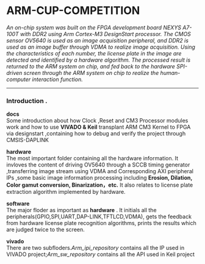 # ARM-CUP-COMPETITION
_An on-chip system was built on the FPGA development board NEXYS A7-100T with DDR2 using Arm Cortex-M3 DesignStart processor. The CMOS sensor OV5640 is used as an image acquisition peripheral, and DDR2 is used as an image buffer through VDMA to realize image acquisition. Using the characteristics of each number, the license plate in the image are detected and identified by a hardware algorithm. The processed result is returned to the ARM system on chip, and fed back to the hardware SPI-driven screen through the ARM system on chip to realize the human-computer interaction function._   

****
### Introduction .    
**docs**   
Some introduction about how Clock ,Reset and CM3 Processor modules work and how to use **VIVADO & Keil** transplant ARM CM3 Kernel to FPGA via designstart ,containing how to debug and verify the project through CMSIS-DAPLINK   

**hardware**  
The most important folder containing all the hardware information. It invloves the content of driving OV5640 through a SCCB timing generator ,transferring image stream using VDMA and Corresponding AXI peripheral IPs ,some basic image information processing including **Erosion, Dilation, Color gamut conversion, Binarization，etc.** It also relates to license plate extraction algorithm implemented by hardware.   

**software**  
The major floder as important as **hardware** . It initials all the peripherals(GPIO,SPI,UART,DAP-LINK,TFTLCD,VDMA), gets the feedback from hardware license plate recognition algorithms, prints the results which are judged twice to the screen.   

**vivado**  
There are two subfloders.*Arm_ipi_repository* contains all the IP used in VIVADO project;*Arm_sw_repository* contains all the API used in Keil project
